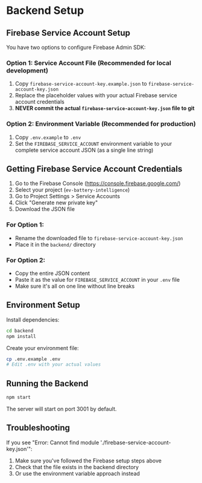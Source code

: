 # Backend Setup

## Firebase Service Account Setup

You have two options to configure Firebase Admin SDK:

### Option 1: Service Account File (Recommended for local development)

1. Copy `firebase-service-account-key.example.json` to `firebase-service-account-key.json`
2. Replace the placeholder values with your actual Firebase service account credentials
3. **NEVER commit the actual `firebase-service-account-key.json` file to git**

### Option 2: Environment Variable (Recommended for production)

1. Copy `.env.example` to `.env`
2. Set the `FIREBASE_SERVICE_ACCOUNT` environment variable to your complete service account JSON (as a single line string)

## Getting Firebase Service Account Credentials

1. Go to the Firebase Console (https://console.firebase.google.com/)
2. Select your project (`ev-battery-intelligence`)
3. Go to Project Settings > Service Accounts
4. Click "Generate new private key"
5. Download the JSON file

### For Option 1:
- Rename the downloaded file to `firebase-service-account-key.json`
- Place it in the `backend/` directory

### For Option 2:
- Copy the entire JSON content
- Paste it as the value for `FIREBASE_SERVICE_ACCOUNT` in your `.env` file
- Make sure it's all on one line without line breaks

## Environment Setup

Install dependencies:
```bash
cd backend
npm install
```

Create your environment file:
```bash
cp .env.example .env
# Edit .env with your actual values
```

## Running the Backend

```bash
npm start
```

The server will start on port 3001 by default.

## Troubleshooting

If you see "Error: Cannot find module './firebase-service-account-key.json'":
1. Make sure you've followed the Firebase setup steps above
2. Check that the file exists in the backend directory
3. Or use the environment variable approach instead
